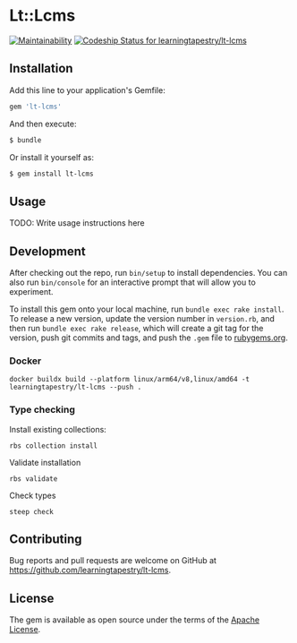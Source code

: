 # Lt::Lcms

[![Maintainability](https://api.codeclimate.com/v1/badges/07fa3d2919744d3bf328/maintainability)](https://codeclimate.com/github/learningtapestry/lt-lcms/maintainability)
[![Codeship Status for learningtapestry/lt-lcms](https://app.codeship.com/projects/b151f4e0-26f8-0137-ffc2-3e508df156a9/status?branch=master)](https://app.codeship.com/projects/330485)


## Installation

Add this line to your application's Gemfile:

```ruby
gem 'lt-lcms'
```

And then execute:

```sh
$ bundle
```

Or install it yourself as:

```sh
$ gem install lt-lcms
```

## Usage

TODO: Write usage instructions here

## Development

After checking out the repo, run `bin/setup` to install dependencies. You can also run `bin/console` for an interactive prompt that will allow you to experiment.

To install this gem onto your local machine, run `bundle exec rake install`. To release a new version, update the version number in `version.rb`, and then run `bundle exec rake release`, which will create a git tag for the version, push git commits and tags, and push the `.gem` file to [rubygems.org](https://rubygems.org).

### Docker

```shell
docker buildx build --platform linux/arm64/v8,linux/amd64 -t learningtapestry/lt-lcms --push .
```

### Type checking

Install existing collections:

```shell
rbs collection install
```

Validate installation

```shell
rbs validate
```

Check types

```shell
steep check
```

## Contributing

Bug reports and pull requests are welcome on GitHub at https://github.com/learningtapestry/lt-lcms.

## License
The gem is available as open source under the terms of the [Apache License](https://github.com/learningtapestry/lcms-engine/blob/master/LICENSE).
